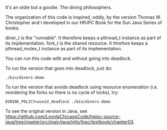 It's an oldie but a goodie. The dining philosophers.

The organization of this code is inspired, oddly, by the version Thomas W. Christopher and I developed in our HPJPC Book for the Sun Java Series of books.

diner_t is the "runnable". It therefore keeps a pthread_t instance as part of its implementation.
fork_t is the shared resource. It threfore keeps a pthread_mutex_t instance as part of its implementation.

You can run this code with and without going into deadlock.

To run the version that goes into deadlock, just do:

```
./bin/diners-demo
```

To run the version that avoids deadlock using resource enumeration (i.e. reordering the forks so there is no cycle of locks), try:

```
DINING_POLICY=avoid_deadlock ./bin/diners-demo
```

To see the original version in Java, see https://github.com/LoyolaChicagoCode/hpjpc-source-java/tree/master/src/main/java/info/jhpc/textbook/chapter03.

